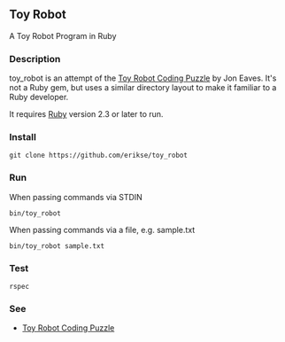 ## Toy Robot

A Toy Robot Program in Ruby

### Description

toy_robot is an attempt of the [Toy Robot Coding Puzzle](https://joneaves.wordpress.com/2014/07/21/toy-robot-coding-test/) by Jon Eaves. It's not a Ruby gem, but uses a similar directory layout to make it familiar to a Ruby developer.

It requires [Ruby](https://github.com/ruby/ruby) version 2.3 or later to run.

### Install

    git clone https://github.com/erikse/toy_robot

### Run

When passing commands via STDIN

    bin/toy_robot

When passing commands via a file, e.g. sample.txt

    bin/toy_robot sample.txt

### Test

    rspec

### See

* [Toy Robot Coding Puzzle](https://joneaves.wordpress.com/2014/07/21/toy-robot-coding-test/)
